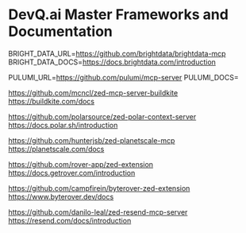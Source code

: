 # DevQ.ai Master Frameworks and Documentation

BRIGHT_DATA_URL=https://github.com/brightdata/brightdata-mcp
BRIGHT_DATA_DOCS=https://docs.brightdata.com/introduction

PULUMI_URL=https://github.com/pulumi/mcp-server 
PULUMI_DOCS=

https://github.com/mcncl/zed-mcp-server-buildkite
https://buildkite.com/docs

https://github.com/polarsource/zed-polar-context-server
https://docs.polar.sh/introduction

https://github.com/hunterjsb/zed-planetscale-mcp
https://planetscale.com/docs

https://github.com/rover-app/zed-extension
https://docs.getrover.com/introduction

https://github.com/campfirein/byterover-zed-extension
https://www.byterover.dev/docs

https://github.com/danilo-leal/zed-resend-mcp-server
https://resend.com/docs/introduction






